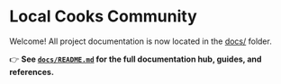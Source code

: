 # Local Cooks Community

Welcome! All project documentation is now located in the [docs/](./docs/README.md) folder.

👉 **See [`docs/README.md`](./docs/README.md) for the full documentation hub, guides, and references.**
